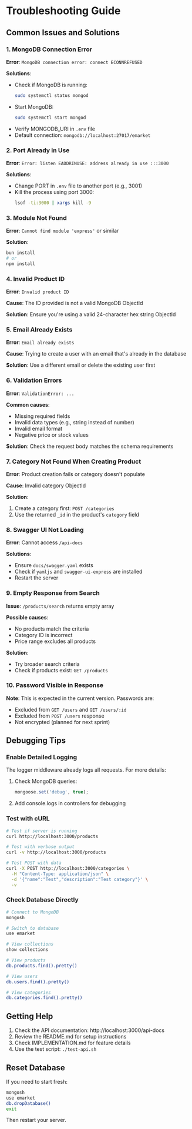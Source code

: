 # Troubleshooting Guide

## Common Issues and Solutions

### 1. MongoDB Connection Error

**Error**: `MongoDB connection error: connect ECONNREFUSED`

**Solutions**:
- Check if MongoDB is running:
  ```bash
  sudo systemctl status mongod
  ```
- Start MongoDB:
  ```bash
  sudo systemctl start mongod
  ```
- Verify MONGODB_URI in `.env` file
- Default connection: `mongodb://localhost:27017/emarket`

### 2. Port Already in Use

**Error**: `Error: listen EADDRINUSE: address already in use :::3000`

**Solutions**:
- Change PORT in `.env` file to another port (e.g., 3001)
- Kill the process using port 3000:
  ```bash
  lsof -ti:3000 | xargs kill -9
  ```

### 3. Module Not Found

**Error**: `Cannot find module 'express'` or similar

**Solution**:
```bash
bun install
# or
npm install
```

### 4. Invalid Product ID

**Error**: `Invalid product ID`

**Cause**: The ID provided is not a valid MongoDB ObjectId

**Solution**: Ensure you're using a valid 24-character hex string ObjectId

### 5. Email Already Exists

**Error**: `Email already exists`

**Cause**: Trying to create a user with an email that's already in the database

**Solution**: Use a different email or delete the existing user first

### 6. Validation Errors

**Error**: `ValidationError: ...`

**Common causes**:
- Missing required fields
- Invalid data types (e.g., string instead of number)
- Invalid email format
- Negative price or stock values

**Solution**: Check the request body matches the schema requirements

### 7. Category Not Found When Creating Product

**Error**: Product creation fails or category doesn't populate

**Cause**: Invalid category ObjectId

**Solution**: 
1. Create a category first: `POST /categories`
2. Use the returned `_id` in the product's `category` field

### 8. Swagger UI Not Loading

**Error**: Cannot access `/api-docs`

**Solutions**:
- Ensure `docs/swagger.yaml` exists
- Check if `yamljs` and `swagger-ui-express` are installed
- Restart the server

### 9. Empty Response from Search

**Issue**: `/products/search` returns empty array

**Possible causes**:
- No products match the criteria
- Category ID is incorrect
- Price range excludes all products

**Solution**: 
- Try broader search criteria
- Check if products exist: `GET /products`

### 10. Password Visible in Response

**Note**: This is expected in the current version. Passwords are:
- Excluded from `GET /users` and `GET /users/:id`
- Excluded from `POST /users` response
- Not encrypted (planned for next sprint)

## Debugging Tips

### Enable Detailed Logging

The logger middleware already logs all requests. For more details:

1. Check MongoDB queries:
   ```javascript
   mongoose.set('debug', true);
   ```

2. Add console.logs in controllers for debugging

### Test with cURL

```bash
# Test if server is running
curl http://localhost:3000/products

# Test with verbose output
curl -v http://localhost:3000/products

# Test POST with data
curl -X POST http://localhost:3000/categories \
  -H "Content-Type: application/json" \
  -d '{"name":"Test","description":"Test category"}' \
  -v
```

### Check Database Directly

```bash
# Connect to MongoDB
mongosh

# Switch to database
use emarket

# View collections
show collections

# View products
db.products.find().pretty()

# View users
db.users.find().pretty()

# View categories
db.categories.find().pretty()
```

## Getting Help

1. Check the API documentation: http://localhost:3000/api-docs
2. Review the README.md for setup instructions
3. Check IMPLEMENTATION.md for feature details
4. Use the test script: `./test-api.sh`

## Reset Database

If you need to start fresh:

```bash
mongosh
use emarket
db.dropDatabase()
exit
```

Then restart your server.
